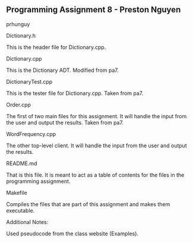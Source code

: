 ## Programming Assignment 8 - Preston Nguyen
prhunguy

Dictionary.h

This is the header file for Dictionary.cpp.

Dictionary.cpp

This is the Dictionary ADT. Modified from pa7.

DictionaryTest.cpp

This is the tester file for Dictionary.cpp. Taken from pa7.

Order.cpp

The first of two main files for this assignment. It will handle the input from the user and output the results. Taken from pa7.

WordFrequency.cpp

The other top-level client. It will handle the input from the user and output the results.

README.md

That is this file. It is meant to act as a table of contents for the files in the programming assignment.

Makefile

Compiles the files that are part of this assignment and makes them executable.

Additional Notes: 

Used pseudocode from the class website (Examples). 